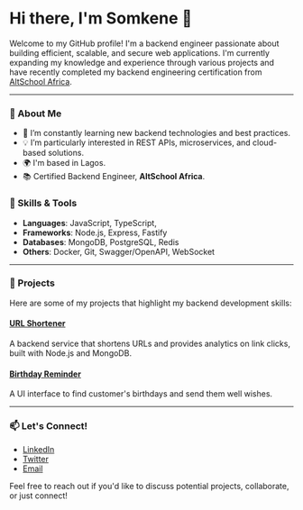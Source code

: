 # Hi there, I'm Somkene 👋

Welcome to my GitHub profile! I'm a backend engineer passionate about building efficient, scalable, and secure web applications. I'm currently expanding my knowledge and experience through various projects and have recently completed my backend engineering certification from [AltSchool Africa](https://www.altschoolafrica.com/).

---

### 🚀 About Me

- 🌱 I’m constantly learning new backend technologies and best practices.
- 💡 I’m particularly interested in REST APIs, microservices, and cloud-based solutions.
- 🌍 I'm based in Lagos.
- 📚 Certified Backend Engineer, **AltSchool Africa**.

### 💼 Skills & Tools

- **Languages**: JavaScript, TypeScript, 
- **Frameworks**: Node.js, Express, Fastify
- **Databases**: MongoDB, PostgreSQL, Redis
- **Others**: Docker, Git, Swagger/OpenAPI, WebSocket

---

### 📂 Projects

Here are some of my projects that highlight my backend development skills:

#### [URL Shortener](https://github.com/icedoutskay/scissors)
A backend service that shortens URLs and provides analytics on link clicks, built with Node.js and MongoDB.

####  [Birthday Reminder](https://github.com/username/birthdayReminderService)
A UI interface to find customer's birthdays and send them well wishes.


---

### 📫 Let's Connect!

- [LinkedIn](https://linkedin.com/in/icedoutskay)
- [Twitter](https://twitter.com/icedoutskay)
- [Email](mailto:somkeneodikpo@gmail.com)

Feel free to reach out if you'd like to discuss potential projects, collaborate, or just connect!

